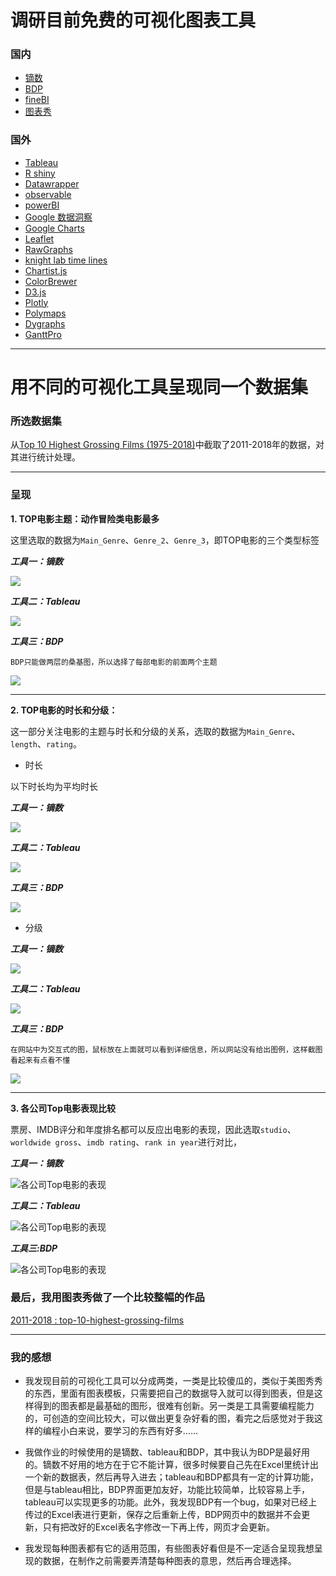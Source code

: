 # 调研目前免费的可视化图表工具

### 国内
- [镝数](https://dydata.io/appv2/#/pages/index/home)
- [BDP](https://me.bdp.cn/home.html)
- [fineBI](https://www.finebi.com/)
- [图表秀](https://www.tubiaoxiu.com/index.html)



### 国外

- [Tableau](https://www.tableau.com/)
- [R shiny](http://shiny.rstudio.com/)
- [Datawrapper](https://www.datawrapper.de/)
- [observable](https://observablehq.com)
- [powerBI](https://powerbi.microsoft.com/zh-cn/get-started/)
- [Google 数据洞察](https://developers.google.cn/datastudio?hl=de)
- [Google Charts](http://www.google-chart.com/2013/04/)
- [Leaflet](https://leafletjs.com/)
- [RawGraphs](https://rawgraphs.io/)
- [knight lab time lines](http://timeline.knightlab.com/)
- [Chartist.js](http://gionkunz.github.io/chartist-js/)
- [ColorBrewer](http://colorbrewer2.org/#type=sequential&scheme=BuGn&n=3)
- [D3.js](https://d3js.org/)
- [Plotly](https://plot.ly/python/)
- [Polymaps](http://polymaps.org/)
- [Dygraphs](http://dygraphs.com/)
- [GanttPro](https://ganttpro.com/)




___

# 用不同的可视化工具呈现同一个数据集

### 所选数据集

从[Top 10 Highest Grossing Films (1975-2018)](https://www.kaggle.com/bidyutchanda/top-10-highest-grossing-films-19752018/downloads/top-10-highest-grossing-films-19752018.zip/1)中截取了2011-2018年的数据，对其进行统计处理。

___
### 呈现

**1. TOP电影主题：动作冒险类电影最多**


这里选取的数据为`Main_Genre`、`Genre_2`、`Genre_3`，即TOP电影的三个类型标签

***工具一：镝数***

![](https://github.com/starlee1998/homework/blob/master/top%E7%94%B5%E5%BD%B1%E4%B8%BB%E9%A2%98.png)

***工具二：Tableau***

![](https://github.com/starlee1998/homework/blob/master/%E4%B8%89%E4%B8%AA%E4%B8%BB%E8%A6%81%E6%A0%87%E7%AD%BE%E5%88%86%E5%B8%83%E6%83%85%E5%86%B52.png)

***工具三：BDP***

`BDP只能做两层的桑基图，所以选择了每部电影的前面两个主题`

![](https://github.com/starlee1998/homework/blob/master/top%E7%94%B5%E5%BD%B1%E4%B8%BB%E9%A2%983.png)
     
     
    
___
**2. TOP电影的时长和分级：**

这一部分关注电影的主题与时长和分级的关系，选取的数据为`Main_Genre`、`length`、`rating`。

- 时长
   
以下时长均为平均时长
     
***工具一：镝数***

![](https://github.com/starlee1998/homework/blob/master/%E4%B8%BB%E9%A2%98%E4%B8%8E%E6%97%B6%E9%95%BF1.png)

***工具二：Tableau***

![](https://github.com/starlee1998/homework/blob/master/%E4%B8%BB%E9%A2%98%E4%B8%8E%E6%97%B6%E9%95%BF2.png)

***工具三：BDP***

![](https://github.com/starlee1998/homework/blob/master/%E4%B8%BB%E9%A2%98%E4%B8%8E%E6%97%B6%E9%95%BF3.png)
     


- 分级

***工具一：镝数***

![](https://github.com/starlee1998/homework/blob/master/%E4%B8%BB%E9%A2%98%E4%B8%8E%E5%88%86%E7%BA%A71.png)
     
***工具二：Tableau***

![](https://github.com/starlee1998/homework/blob/master/%E4%B8%BB%E9%A2%98%E4%B8%8E%E5%88%86%E7%BA%A72.png)

***工具三：BDP***

`在网站中为交互式的图，鼠标放在上面就可以看到详细信息，所以网站没有给出图例，这样截图看起来有点看不懂`

![](https://github.com/starlee1998/homework/blob/master/%E4%B8%BB%E9%A2%98%E4%B8%8E%E5%88%86%E7%BA%A73.png)
     
     
___     
**3. 各公司Top电影表现比较**

票房、IMDB评分和年度排名都可以反应出电影的表现，因此选取`studio`、`worldwide gross`、`imdb rating`、`rank in year`进行对比，

***工具一：镝数***

![各公司Top电影的表现](https://github.com/starlee1998/homework/blob/master/%E4%B8%89%E9%A1%B9%E5%B9%B3%E5%9D%87%E5%80%BC.png)
     
***工具二：Tableau***

![各公司Top电影的表现](https://github.com/starlee1998/homework/blob/master/%E4%B8%89%E9%A1%B9%E5%B9%B3%E5%9D%87%E5%80%BC%202.png)
     
***工具三:BDP***

![各公司Top电影的表现](https://github.com/starlee1998/homework/blob/master/%E4%B8%89%E9%A1%B9%E5%B9%B3%E5%9D%87%E5%80%BC3.png)
     


### 最后，我用图表秀做了一个比较整幅的作品

[2011-2018 : top-10-highest-grossing-films](https://www.tubiaoxiu.com/p/s/78a5c69652825aaf.html)

___

### 我的感想

- 我发现目前的可视化工具可以分成两类，一类是比较傻瓜的，类似于美图秀秀的东西，里面有图表模板，只需要把自己的数据导入就可以得到图表，但是这样得到的图表都是最基础的图形，很难有创新。另一类是工具需要编程能力的，可创造的空间比较大，可以做出更复杂好看的图，看完之后感觉对于我这样的编程小白来说，要学习的东西有好多……

- 我做作业的时候使用的是镝数、tableau和BDP，其中我认为BDP是最好用的。镝数不好用的地方在于它不能计算，很多时候要自己先在Excel里统计出一个新的数据表，然后再导入进去；tableau和BDP都具有一定的计算功能，但是与tableau相比，BDP界面更加友好，功能比较简单，比较容易上手，tableau可以实现更多的功能。此外，我发现BDP有一个bug，如果对已经上传过的Excel表进行更新，保存之后重新上传，BDP网页中的数据并不会更新，只有把改好的Excel表名字修改一下再上传，网页才会更新。

- 我发现每种图表都有它的适用范围，有些图表好看但是不一定适合呈现我想呈现的数据，在制作之前需要弄清楚每种图表的意思，然后再合理选择。


     
